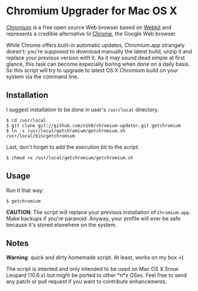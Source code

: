 Chromium Upgrader for Mac OS X
==============================

[Chromium](http://www.chromium.org/) is a free open source Web browser based on [Webkit](http://webkit.org/) and represents a credible alternative to [Chrome](http://www.google.com/chrome), the Google Web browser.

While Chrome offers built-in automatic updates, Chromium.app strangely doesn't: you're supposed to download manually the latest build, unzip it and replace your previous version with it. As it may sound dead simple at first glance, this task can become especially boring when done on a daily basis. So this script will try to upgrade to latest OS X Chromium build on your system via the command line.

Installation
------------

I suggest installation to be done in user's `/usr/local` directory.

    $ cd /usr/local
    $ git clone git://github.com/n1k0/chromium-updater.git getchromium
    $ ln -s /usr/local/getchromium/getchromium.sh /usr/local/bin/getchromium

Last, don't forget to add the execution bit to the script:

    $ chmod +x /usr/local/getchromium/getchromium.sh

Usage
-----

Run it that way:

    $ getchromium

**CAUTION**: The script will replace your previous installation of `Chromium.app`. Make backups if you're paranoid. Anyway, your profile will ever be safe because it's stored elsewhere on the system.

Notes
-----

**Warning**: quick and dirty homemade script. At least, works on my box =)

The script is intented and only intended to be used on Mac OS X Snow Leopard (10.6.x) but might be ported to other \*n*x OSes. Feel free to send any patch or pull request if you want to contribute enhancements.